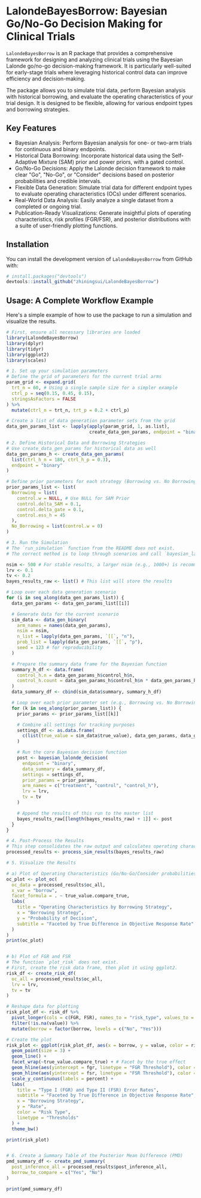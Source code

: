 # LalondeBayesBorrow: Bayesian Go/No-Go Decision Making for Clinical Trials
`LalondeBayesBorrow` is an R package that provides a comprehensive framework for designing and analyzing clinical trials using the Bayesian Lalonde go/no-go decision-making framework. It is particularly well-suited for early-stage trials where leveraging historical control data can improve efficiency and decision-making.

The package allows you to simulate trial data, perform Bayesian analysis with historical borrowing, and evaluate the operating characteristics of your trial design. It is designed to be flexible, allowing for various endpoint types and borrowing strategies.

## Key Features
- Bayesian Analysis: Perform Bayesian analysis for one- or two-arm trials for continuous and binary endpoints.
- Historical Data Borrowing: Incorporate historical data using the Self-Adaptive Mixture (SAM) prior and power priors, with a gated control.
- Go/No-Go Decisions: Apply the Lalonde decision framework to make clear "Go", "No-Go", or "Consider" decisions based on posterior probabilities and credible intervals.
- Flexible Data Generation: Simulate trial data for different endpoint types to evaluate operating characteristics (OCs) under different scenarios.
- Real-World Data Analysis: Easily analyze a single dataset from a completed or ongoing trial.
- Publication-Ready Visualizations: Generate insightful plots of operating characteristics, risk profiles (FGR/FSR), and posterior distributions with a suite of user-friendly plotting functions.

## Installation  
You can install the development version of `LalondeBayesBorrow` from GitHub with:
```R
# install.packages("devtools")
devtools::install_github("zhiningsui/LalondeBayesBorrow")
```

## Usage: A Complete Workflow Example

Here's a simple example of how to use the package to run a simulation and visualize the results.

```R
# First, ensure all necessary libraries are loaded
library(LalondeBayesBorrow)
library(dplyr)
library(tidyr)
library(ggplot2)
library(scales)

# 1. Set up your simulation parameters
# Define the grid of parameters for the current trial arms
param_grid <- expand.grid(
  trt_n = 60, # Using a single sample size for a simpler example
  ctrl_p = seq(0.15, 0.45, 0.15),
  stringsAsFactors = FALSE
) %>%
  mutate(ctrl_n = trt_n, trt_p = 0.2 + ctrl_p)

# Create a list of data generation parameter sets from the grid
data_gen_params_list <- lapply(apply(param_grid, 1, as.list),
                               create_data_gen_params, endpoint = "binary")

# 2. Define Historical Data and Borrowing Strategies
# Use create_data_gen_params for historical data as well
data_gen_params_h <- create_data_gen_params(
  list(ctrl_h_n = 180, ctrl_h_p = 0.3),
  endpoint = "binary"
)

# Define prior parameters for each strategy (Borrowing vs. No Borrowing)
prior_params_list <- list(
  Borrowing = list(
    control.w = NULL, # Use NULL for SAM Prior
    control.delta_SAM = 0.1,
    control.delta_gate = 0.1,
    control.ess_h = 45
  ),
  No_Borrowing = list(control.w = 0)
)

# 3. Run the Simulation
# The `run_simulation` function from the README does not exist.
# The correct method is to loop through scenarios and call `bayesian_lalonde_decision`.

nsim <- 500 # For stable results, a larger nsim (e.g., 1000+) is recommended.
lrv <- 0.1
tv <- 0.2
bayes_results_raw <- list() # This list will store the results

# Loop over each data generation scenario
for (i in seq_along(data_gen_params_list)) {
  data_gen_params <- data_gen_params_list[[i]]

  # Generate data for the current scenario
  sim_data <- data_gen_binary(
    arm_names = names(data_gen_params),
    nsim = nsim,
    n_list = lapply(data_gen_params, `[[`, "n"),
    prob_list = lapply(data_gen_params, `[[`, "p"),
    seed = 123 # for reproducibility
  )

  # Prepare the summary data frame for the Bayesian function
  summary_h_df <- data.frame(
    control_h.n = data_gen_params_h$control_h$n,
    control_h.count = data_gen_params_h$control_h$n * data_gen_params_h$control_h$p
  )
  data_summary_df <- cbind(sim_data$summary, summary_h_df)

  # Loop over each prior parameter set (e.g., Borrowing vs. No Borrowing)
  for (k in seq_along(prior_params_list)) {
    prior_params <- prior_params_list[[k]]

    # Combine all settings for tracking purposes
    settings_df <- as.data.frame(
      c(list(true_value = sim_data$true_value), data_gen_params, data_gen_params_h, prior_params)
    )

    # Run the core Bayesian decision function
    post <- bayesian_lalonde_decision(
      endpoint = "binary",
      data_summary = data_summary_df,
      settings = settings_df,
      prior_params = prior_params,
      arm_names = c("treatment", "control", "control_h"),
      lrv = lrv,
      tv = tv
    )

    # Append the results of this run to the master list
    bayes_results_raw[[length(bayes_results_raw) + 1]] <- post
  }
}

# 4. Post-Process the Results
# This step consolidates the raw output and calculates operating characteristics.
processed_results <- process_sim_results(bayes_results_raw)

# 5. Visualize the Results

# a) Plot of Operating Characteristics (Go/No-Go/Consider probabilities)
oc_plot <- plot_oc(
  oc_data = processed_results$oc_all,
  x_var = "borrow",
  facet_formula = . ~ true_value.compare_true,
  labs(
    title = "Operating Characteristics by Borrowing Strategy",
    x = "Borrowing Strategy",
    y = "Probability of Decision",
    subtitle = "Faceted by True Difference in Objective Response Rate"
  )
)
print(oc_plot)


# b) Plot of FGR and FSR
# The function `plot_risk` does not exist.
# First, create the risk data frame, then plot it using ggplot2.
risk_df <- create_risk_df(
  oc_all = processed_results$oc_all,
  lrv = lrv,
  tv = tv
)

# Reshape data for plotting
risk_plot_df <- risk_df %>%
  pivot_longer(cols = c(FGR, FSR), names_to = "risk_type", values_to = "value") %>%
  filter(!is.na(value)) %>%
  mutate(borrow = factor(borrow, levels = c("No", "Yes")))

# Create the plot
risk_plot <- ggplot(risk_plot_df, aes(x = borrow, y = value, color = risk_type, group = risk_type)) +
  geom_point(size = 3) +
  geom_line() +
  facet_wrap(~true_value.compare_true) + # Facet by the true effect
  geom_hline(aes(yintercept = fgr, linetype = "FGR Threshold"), color = "red") +
  geom_hline(aes(yintercept = fsr, linetype = "FSR Threshold"), color = "blue") +
  scale_y_continuous(labels = percent) +
  labs(
    title = "Type I (FGR) and Type II (FSR) Error Rates",
    subtitle = "Faceted by True Difference in Objective Response Rate",
    x = "Borrowing Strategy",
    y = "Rate",
    color = "Risk Type",
    linetype = "Thresholds"
  ) +
  theme_bw()

print(risk_plot)


# 6. Create a Summary Table of the Posterior Mean Difference (PMD)
pmd_summary_df <- create_pmd_summary(
  post_inference_all = processed_results$post_inference_all,
  borrow_to_compare = c("Yes", "No")
)

print(pmd_summary_df)
```

